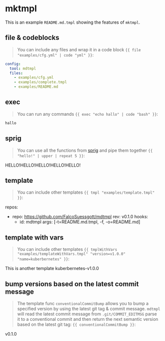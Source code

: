 # mktmpl
This is an example `README.md.tmpl` showing the features of `mktmpl`.

## file & codeblocks
> You can include any files and wrap it in a code block `{{ file "examples/cfg.yml" | code "yml" }}`:
<!--- {{ file "examples/cfg.yml" | code "yml" }} --->
```yml
config:
  tool: mdtmpl
  files:
    - examples/cfg.yml
    - examples/complete.tmpl
    - examples/README.md

```

## exec
> You can run any commands `{{ exec "echo hallo" | code "bash" }}`:
<!--- {{ exec "echo hallo" | truncate | code "bash" }} --->
```bash
hallo
```

## sprig
> You can use all the functions from [sprig](https://masterminds.github.io/sprig/) and pipe them together `{{ "hello!" | upper | repeat 5 }}`:
<!--- {{ "hello!" | upper | repeat 5 }} --->
HELLO!HELLO!HELLO!HELLO!HELLO!

## template
> You can include other templates `{{ tmpl "examples/template.tmpl" }}`:
<!--- {{ tmpl "examples/template.tmpl" }} --->
repos:
  - repo: https://github.com/FalcoSuessgott/mdtmpl
    rev: v0.1.0
    hooks:
      - id: mdtmpl
        args: [-t=README.md.tmpl, -f, -o=README.md]


## template with vars
> You can include other templates `{{ tmplWithVars "examples/templateWithVars.tmpl" "version=v1.0.0" "name=kuberbernetes" }}`:
<!--- {{ tmplWithVars "examples/templateWithVars.tmpl" "version=v1.0.0" "name=kuberbernetes" }} --->
This is another template kuberbernetes-v1.0.0


## bump versions based on the latest commit message
> The template func `conventionalCommitBump` allows you to bump a specified version by using the latest git tag & commit message.
`mdtmpl` will read the latest commit message from `.git/COMMIT_EDITMSG` parse it to a conventional commit and then return the next semantic version based on the latest git tag: `{{ conventionalCommitBump }}`:
<!--- {{ conventionalCommitBump }} --->
v0.1.0
